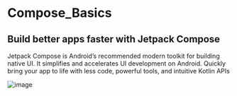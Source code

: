 # Compose_Basics
## Build better apps faster with Jetpack Compose
Jetpack Compose is Android’s recommended modern toolkit for building native UI. It simplifies and accelerates UI development on Android. Quickly bring your app to life with less code, powerful tools, and intuitive Kotlin APIs

![image](https://github.com/oybekjon94/Compose_Basics/assets/91370134/1a67fd1f-7650-4b04-a171-5e0190838408)
